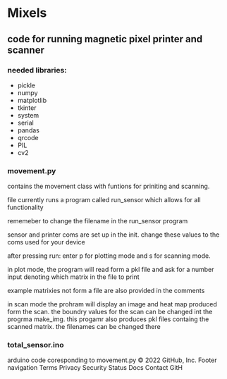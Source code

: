# Mixels
<h2>code for running magnetic pixel printer and scanner</h2>

<h3>needed libraries:</h3>
<ul>
  <li>pickle</li>
  <li>numpy</li>
  <li>matplotlib</li>
  <li>tkinter</li>
  <li>system</li>
  <li>serial</li>
  <li>pandas</li>
  <li>qrcode</li>
  <li>PIL</li>
  <li>cv2</li>
</ul>

<h3>movement.py</h3>

contains the movement class with funtions for priniting and scanning.

file currently runs a program called run_sensor which allows for all functionality

rememeber to change the filename in the run_sensor program

sensor and printer coms are set up in the init. change these values to the coms used for your device

after pressing run: enter p for plotting mode and s for scanning mode.

in plot mode, the program will read form a pkl file and ask for a number input denoting which matrix in the file to print

example matrixies not form a file are also provided in the comments

in scan mode the prohram will display an image and heat map produced form the scan. the boundry values for the scan can be changed int the progrma
make_img. this progamr also produces pkl files containg the scanned matrix. the filenames can be changed there


<h3>total_sensor.ino</h3>

arduino code coresponding to movement.py
© 2022 GitHub, Inc.
Footer navigation
Terms
Privacy
Security
Status
Docs
Contact GitH
